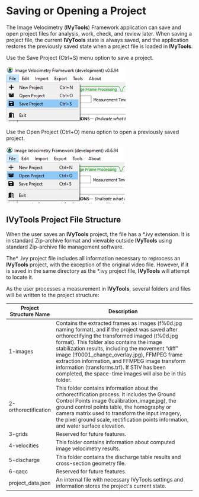 # Saving or Opening a Project

The Image Velocimetry (**IVyTools**) Framework application can save and
open project files for analysis, work, check, and review later. When
saving a project file, the current **IVyTools** state is always saved,
and the application restores the previously saved state when a project
file is loaded in **IVyTools**.

Use the Save Project (Ctrl+S) menu option to save a project.

<img src="../source/assets/saving/media/image1.png"
style="width:3.35463in;height:1.58355in" />

Use the Open Project (Ctrl+O) menu option to open a previously saved
project.

<img src="../source/assets/saving/media/image2.png"
style="width:3.3338in;height:1.59397in" />

## IVyTools Project File Structure

When the user saves an **IVyTools** project, the file has a \*.ivy
extension. It is in standard Zip-archive format and viewable outside
**IVyTools** using standard Zip-archive file management software.

The\* .ivy project file includes all information necessary to reprocess
an **IVyTools** project, with the exception of the original video file.
However, if it is saved in the same directory as the \*.ivy project
file, **IVyTools** will attempt to locate it.

As the user processes a measurement in **IVyTools**, several folders and
files will be written to the project structure:

<table>
<colgroup>
<col style="width: 24%" />
<col style="width: 75%" />
</colgroup>
<thead>
<tr>
<th>Project Structure Name</th>
<th>Description</th>
</tr>
</thead>
<tbody>
<tr>
<td>1-images</td>
<td>Contains the extracted frames as images (f%0d.jpg naming format),
and if the project was saved after orthorectifying the transformed
imaged (t%0d.jpg format). This folder also contains the image
stabilization results, including the movement “diff” image
(!f0001_change_overlay.jpg), FFMPEG frame extraction information, and
FFMPEG image transform information (transforms.trf). If STIV has been
completed, the space-time images will also be in this folder.</td>
</tr>
<tr>
<td>2-orthorectification</td>
<td>This folder contains information about the orthorectification
process. It includes the Ground Control Points image
(!calibration_image.jpg), the ground control points table, the
homography or camera matrix used to transform the input imagery, the
pixel ground scale, rectification points information, and water surface
elevation.</td>
</tr>
<tr>
<td>3-grids</td>
<td>Reserved for future features.</td>
</tr>
<tr>
<td>4-velocities</td>
<td>This folder contains information about computed image velocimetry
results.</td>
</tr>
<tr>
<td>5-discharge</td>
<td>This folder contains the discharge table results and cross-section
geometry file.</td>
</tr>
<tr>
<td>6-qaqc</td>
<td>Reserved for future features.</td>
</tr>
<tr>
<td>project_data.json</td>
<td>An internal file with necessary IVyTools settings and information
stores the project's current state.</td>
</tr>
</tbody>
</table>
